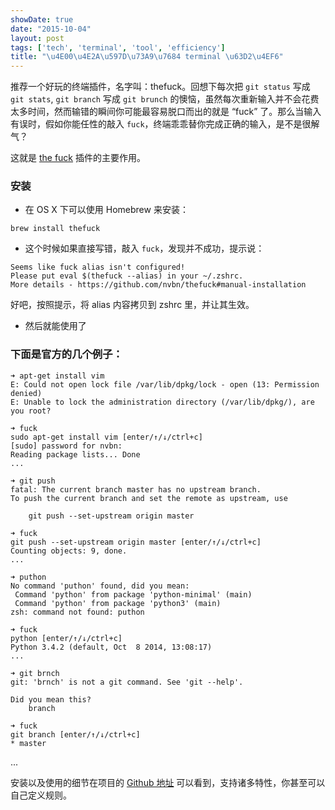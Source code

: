 ```yaml
---
showDate: true
date: "2015-10-04"
layout: post
tags: ['tech', 'terminal', 'tool', 'efficiency']
title: "\u4E00\u4E2A\u597D\u73A9\u7684 terminal \u63D2\u4EF6"
---
```


推荐一个好玩的终端插件，名字叫：thefuck。回想下每次把 `git status` 写成 `git stats`, `git branch` 写成 `git brunch` 的懊恼，虽然每次重新输入并不会花费太多时间，然而输错的瞬间你可能最容易脱口而出的就是 “fuck” 了。那么当输入有误时，假如你能任性的敲入 `fuck`，终端乖乖替你完成正确的输入，是不是很解气？

<!--more-->

这就是 [the fuck](https://github.com/nvbn/thefuck) 插件的主要作用。

### 安装  

+ 在 OS X 下可以使用 Homebrew 来安装：

```vim
brew install thefuck
```

+ 这个时候如果直接写错，敲入 `fuck`，发现并不成功，提示说：

```vim
Seems like fuck alias isn't configured!
Please put eval $(thefuck --alias) in your ~/.zshrc.
More details - https://github.com/nvbn/thefuck#manual-installation
```

好吧，按照提示，将 alias 内容拷贝到 zshrc 里，并让其生效。

+ 然后就能使用了

### 下面是官方的几个例子：

```vim
➜ apt-get install vim
E: Could not open lock file /var/lib/dpkg/lock - open (13: Permission denied)
E: Unable to lock the administration directory (/var/lib/dpkg/), are you root?

➜ fuck
sudo apt-get install vim [enter/↑/↓/ctrl+c]
[sudo] password for nvbn:
Reading package lists... Done
...
```

```vim
➜ git push
fatal: The current branch master has no upstream branch.
To push the current branch and set the remote as upstream, use

    git push --set-upstream origin master

➜ fuck
git push --set-upstream origin master [enter/↑/↓/ctrl+c]
Counting objects: 9, done.
...
```

```vim
➜ puthon
No command 'puthon' found, did you mean:
 Command 'python' from package 'python-minimal' (main)
 Command 'python' from package 'python3' (main)
zsh: command not found: puthon

➜ fuck
python [enter/↑/↓/ctrl+c]
Python 3.4.2 (default, Oct  8 2014, 13:08:17)
...
```

```vim
➜ git brnch
git: 'brnch' is not a git command. See 'git --help'.

Did you mean this?
    branch

➜ fuck
git branch [enter/↑/↓/ctrl+c]
* master
```

...

安装以及使用的细节在项目的 [Github 地址](https://github.com/nvbn/thefuck) 可以看到，支持诸多特性，你甚至可以自己定义规则。